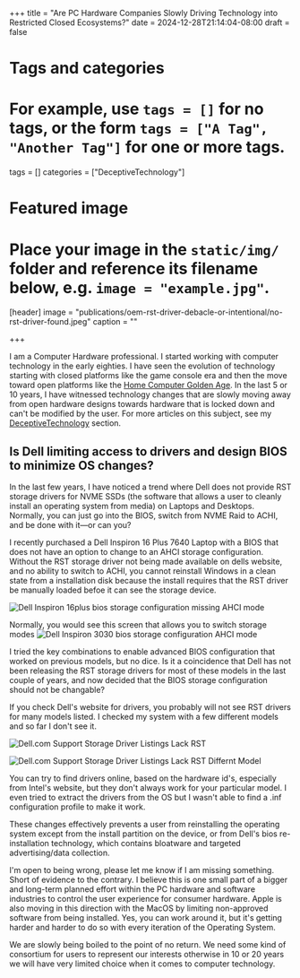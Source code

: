 +++
title = "Are PC Hardware Companies Slowly Driving Technology into Restricted Closed Ecosystems?"
date = 2024-12-28T21:14:04-08:00
draft = false

# Tags and categories
# For example, use `tags = []` for no tags, or the form `tags = ["A Tag", "Another Tag"]` for one or more tags.
tags = []
categories = ["DeceptiveTechnology"]

# Featured image
# Place your image in the `static/img/` folder and reference its filename below, e.g. `image = "example.jpg"`.
[header]
image = "publications/oem-rst-driver-debacle-or-intentional/no-rst-driver-found.jpeg"
caption = ""

+++

I am a Computer Hardware professional. I started working with computer technology in the early eighties. I have seen the evolution of technology starting with closed platforms like the game console era and then the move toward open platforms like the [Home Computer Golden Age](https://www.scottrlarson.com/memorials/memorial-my-home-computer-reflections-part-1/). In the last 5 or 10 years, I have witnessed technology changes that are slowly moving away from open hardware designs towards hardware that is locked down and can't be modified by the user.  For more articles on this subject, see my  [DeceptiveTechnology](https://www.scottrlarson.com/categories/deceptivetechnology/) section. 

## Is Dell limiting access to drivers and design BIOS to minimize OS changes?
In the last few years, I have noticed a trend where Dell does not provide RST storage drivers for NVME SSDs (the software that allows a user to cleanly install an operating system from media) on Laptops and Desktops. Normally, you can just go into the BIOS, switch from NVME Raid to ACHI, and be done with it—or can you?

I recently purchased a Dell Inspiron 16 Plus 7640 Laptop with a BIOS that does not have an option to change to an AHCI storage configuration. Without the RST storage driver not being made available on dells website, and no ability to switch to ACHI, you cannot reinstall Windows in a clean state from a installation disk because the install requires that the RST driver be manually loaded befoe it can see the storage device.  

![Dell Inspiron 16plus bios storage configuration missing AHCI mode](/img/oem-rst-driver-debacle-or-intentional/dell-inspiron-16-plus-bios-storage-configuration-missing-ahci-mode.jpeg)

Normally, you would see this screen that allows you to switch storage modes
![Dell Inspiron 3030 bios storage configuration AHCI mode](/img/oem-rst-driver-debacle-or-intentional/dell-inspiron-3030-bios-storage-configuration.jpeg)

I tried the key combinations to enable advanced BIOS configuration that worked on previous models, but no dice. Is it a coincidence that Dell has not been releasing the RST storage drivers for most of these models in the last couple of years, and now decided that the BIOS storage configuration should not be changable?

If you check Dell's website for drivers, you probably will not see RST drivers for many models listed. I checked my system with a few different models and so far I don't see it.

![Dell.com Support Storage Driver Listings Lack RST](/img/oem-rst-driver-debacle-or-intentional/dell.com-support-storage-driver-listings-lack-RST.resized.jpeg)

![Dell.com Support Storage Driver Listings Lack RST Differnt Model](img/oem-rst-driver-debacle-or-intentional/dell.com-support-storage-driver-listings-lack-RST-different-model.jpeg)

You can try to find drivers online, based on the hardware id's, especially from Intel's website, but they don't always work for your particular model. I even tried to extract the drivers from the OS but I wasn't able to find a .inf configuration profile to make it work.

These changes effectively prevents a user from reinstalling the operating system except from the install partition on the device, or from Dell's bios re-installation technology, which contains bloatware and targeted advertising/data collection.

I'm open to being wrong, please let me know if I am missing something. Short of evidence to the contrary. I believe this is one small part of a bigger and long-term planned effort within the PC hardware and software industries to control the user experience for consumer hardware. Apple is also moving in this direction with the MacOS by limiting non-approved software from being installed. Yes, you can work around it, but it's getting harder and harder to do so with every iteration of the Operating System. 

We are slowly being boiled to the point of no return. We need some kind of consortium for users to represent our interests otherwise in 10 or 20 years we will have very limited choice when it comes to computer technology.
